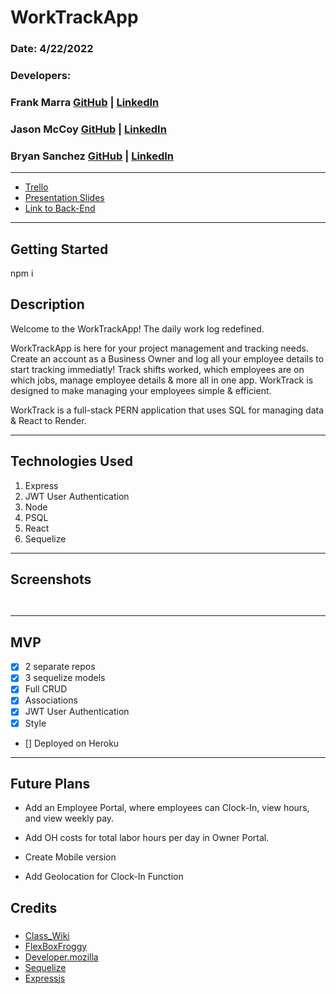 # WorkTrackApp

### Date: 4/22/2022

### Developers: 

### Frank Marra  [GitHub](https://github.com/frankmarra) | [LinkedIn](https://www.linkedin.com/in/frankrmarra/)

### Jason McCoy  [GitHub](https://github.com/MC-JSON) | [LinkedIn](https://www.linkedin.com/in/jasonwmccoy/)

### Bryan Sanchez  [GitHub]() | [LinkedIn](https://www.https://www.linkedin.com/in/bryvn1xx/)
---

- [Trello](https://trello.com/b/R3ERjgEi/worktrackapp)
- [Presentation Slides](https://docs.google.com/presentation/d/1HbCL443_C0jDc6XwxrTpGcek0Dp72o-2r4YH5MGvJLE/edit?usp=sharing)
- [Link to Back-End](https://github.com/MC-JSON/WorkTrack-BackEnd)

---
## Getting Started
npm i

## Description

Welcome to the WorkTrackApp! The daily work log redefined.

WorkTrackApp is here for your project management and tracking needs. Create an account as a Business Owner and log all your employee details to start tracking immediatly! Track shifts worked, which employees are on which jobs, manage employee details & more all in one app. WorkTrack is designed to make managing your employees simple & efficient.

WorkTrack is a full-stack PERN application that uses SQL for managing data & React to Render.

---

## Technologies Used

1.  Express
2.  JWT User Authentication
3.  Node
4.  PSQL
5.  React
6.  Sequelize

---

## Screenshots

![]()

![]()

---

## **MVP**

- [x] 2 separate repos
- [x] 3 sequelize models
- [x] Full CRUD
- [x] Associations
- [x] JWT User Authentication
- [x] Style
- [] Deployed on Heroku

---

## **Future Plans**

- Add an Employee Portal, where employees can Clock-In, view hours, and view weekly pay.

- Add OH costs for total labor hours per day in Owner Portal.
- Create Mobile version
- Add Geolocation for Clock-In Function

## **Credits**

###
- [Class_Wiki](https://github.com/SEI-R-2-22/class_wiki)
- [FlexBoxFroggy](https://flexboxfroggy.com/)
- [Developer.mozilla](https://developer.mozilla.org/en-US/docs/Web/API/Window/localStorage)
- [Sequelize](https://sequelize.org/docs/v6/)
- [Expressjs](https://expressjs.com/)

###
